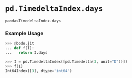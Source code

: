 # `pd.TimedeltaIndex.days`

`pandasTimedeltaIndex.days`

### Example Usage

```py
>>> @bodo.jit
... def f(I):
...   return I.days

>>> I = pd.TimedeltaIndex([pd.Timedelta(3, unit="D"))])
>>> f(I)
Int64Index([3], dtype='int64')
```

